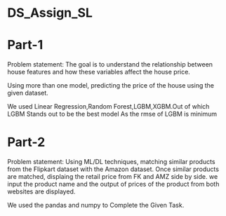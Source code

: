 # DS_Assign_SL

# Part-1

Problem statement: The goal is to understand the relationship between house features and how these
variables affect the house price.

Using more than one model, predicting the price of the house using the given dataset.


We used Linear Regression,Random Forest,LGBM,XGBM.Out of which
LGBM Stands out to be the best model As the rmse of LGBM is minimum



# Part-2

Problem statement:
Using ML/DL techniques, matching similar products from the Flipkart dataset with the Amazon dataset. Once similar products are matched, displaing the retail price from FK and AMZ side by side. 
we input the product name and the output of prices of the product from both websites are displayed.


We used the pandas and numpy to Complete the Given Task.

